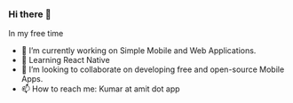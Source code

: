 ### Hi there 👋

In my free time
- 🔭 I’m currently working on Simple Mobile and Web Applications.
- 🌱 Learning React Native
- 👯 I’m looking to collaborate on developing free and open-source Mobile Apps.
- 📫 How to reach me: Kumar at amit dot app
<!--
**amitrke/amitrke** is a ✨ _special_ ✨ repository because its `README.md` (this file) appears on your GitHub profile.

Here are some ideas to get you started:

- 🔭 I’m currently working on ...
- 🌱 I’m currently learning ...
- 👯 I’m looking to collaborate on ...
- 🤔 I’m looking for help with ...
- 💬 Ask me about ...
- 📫 How to reach me: ...
- 😄 Pronouns: ...
- ⚡ Fun fact: ...
-->

